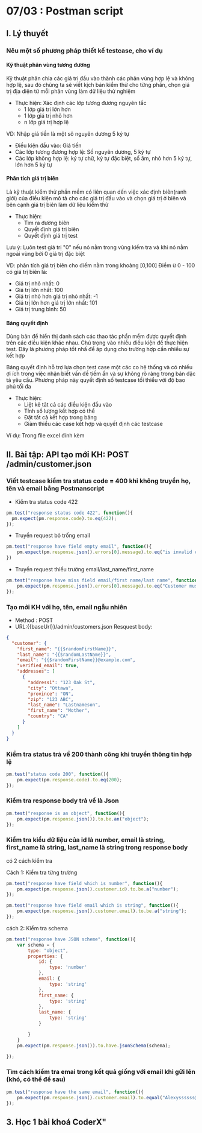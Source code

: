 # 07/03 : Postman script

## I. Lý thuyết
### Nêu một số phương pháp thiết kế testcase, cho ví dụ

#### Kỹ thuật phân vùng tương đương

Kỹ thuật phân chia các giá trị đầu vào thành các phân vùng hợp lệ và không hợp lệ, sau đó chũng ta sẽ viết kịch bản kiểm thử cho từng phần, chọn giá trị địa diện từ mỗi phân vùng làm dữ liệu thử nghiệm 

  * Thực hiện: Xác định các lớp tương đương nguyên tắc 
     * 1 lớp giá trị lớn hơn 
     * 1 lớp giá trị nhỏ hơn 
     * n lớp giá trị hợp lệ 

VD: Nhập giá tiền là một sô nguyên dương 5 ký tự 
  * Điều kiện đầu vào: Giá tiền 
  * Các lớp tương đương hợp lệ: Số nguyên dương, 5 ký tự 
  * Các lớp không hợp lệ: ký tự chữ, ký tự đặc biệt, số âm, nhỏ hơn 5 ký tự, lớn hơn 5 ký tự 

#### Phân tích giá trị biên 

Là kỹ thuật kiểm thử phần mềm có liên quan dến việc xác định biên(ranh giới) của điều kiện mô  tả cho các giá trị đầu vào và chọn giá trị ở biên và bên cạnh giá trị biên làm dữ liệu kiểm thử

 * Thực hiện: 
   * Tìm ra đường biên
   * Quyết định giá trị biên 
   * Quyết định giá trị test 

Lưu ý: Luôn test giá trị "0" nếu nó nằm trong vùng kiểm tra và khi nó nằm ngoài vùng bởi 0 giá trị đặc biệt 

VD: phân tích giá trị biên cho điểm nằm trong khoảng [0,100]
Điểm ừ 0 - 100 có giá trị biên là: 
  * Giá trị nhỏ nhất: 0 
  * Giá trị lớn nhất: 100 
  * Giá trị nhỏ hơn giá trị nhỏ nhất: -1 
  * Giá trị lớn hơn giá trị lớn nhất: 101 
  * Giá trị trung bình: 50 

#### Bảng quyết định 

Dùng bản để hiển thị danh sách các thao tác phần mềm được quyết định trên các điều kiện khác nhau. Chú trọng vào nhiều điều kiện để thực hiện test. Đây là phương pháp tốt nhấ để áp dụng cho trường hợp cần nhiều sự kết hợp 

Bảng quyết định hỗ trợ lựa chọn test case một các co hệ thống và có nhiều ợi ích trong việc nhận biết vấn đề tiềm ẩn và sự không rõ ràng trong bản đặc tả yêu cầu. Phương pháp này quyết định số testcase tối thiểu với độ bao phủ tối đa 

  * Thực hiện: 
    * Liệt kê tât cả các điều kiện đầu vào 
    * Tính số lượng kết hợp có thể 
    * Đặt tất cả kết hợp trong bảng 
    * Giảm thiểu các case kết hợp và quyết định các testcase 

Ví dụ: Trong file excel đính kèm 

## II. Bài tập: API tạo mới KH: POST /admin/customer.json
### Viết testcase kiểm tra status code = 400 khi không truyền họ, tên và email bằng Postmanscript

- Kiểm tra status code 422 

```js
pm.test("response status code 422", function(){
  pm.expect(pm.response.code).to.eq(422);
});
```

- Truyền request bỏ trống email 

```js
pm.test("response have field empty email", function(){
    pm.expect(pm.response.json().errors[0].message).to.eq("is invalid email format")
})
```

- Truyền request thiếu trường email/last_name/first_name

```js
pm.test("response have miss field email/first name/last name", function(){
    pm.expect(pm.response.json().errors[0].message).to.eq("Customer must have a first name, phone number or email address");
});
```

### Tạo mới KH với họ, tên, email ngẫu nhiên

- Method : POST 
- URL:{{baseUrl}}/admin/customers.json
Resquest body: 

```json
{
  "customer": {
    "first_name": "{{$randomFirstName}}",
    "last_name": "{{$randomLastName}}",
    "email": "{{$randomFirstName}}@example.com",
    "verified_email": true,
    "addresses": [
      {
        "address1": "123 Oak St",
        "city": "Ottawa",
        "province": "ON",
        "zip": "123 ABC",
        "last_name": "Lastnameson",
        "first_name": "Mother",
        "country": "CA"
      }
    ]
  }
}
```

### Kiểm tra status trả về 200 thành công khi truyền thông tin hợp lệ

```js
pm.test("status code 200", function(){
    pm.expect(pm.response.code).to.eq(200);
});
```
### Kiểm tra response body trả về là Json

```js
pm.test("response is an object", function(){
    pm.expect(pm.response.json()).to.be.an("object");
});
```

### Kiểm tra kiểu dữ liệu của id là number, email là string, first_name là string, last_name là string trong response body

có 2 cách kiểm tra 

Cách 1: Kiểm tra từng trường 

```js
pm.test("response have field which is number", function(){
    pm.expect(pm.response.json().customer.id).to.be.a("number");
});
```

```js
pm.test("response have field email which is string", function(){
    pm.expect(pm.response.json().customer.email).to.be.a("string");
});
```

cách 2: Kiểm tra schema

```js
pm.test("response have JSON scheme", function(){
    var schema = {
        type: "object",
        properties: {
            id: {
                type: 'number'
            },
            email: {
                type: 'string'
            },
            first_name: {
                type: 'string'
            },
            last_name: {
                type: 'string'
            }

        }
    }
    pm.expect(pm.response.json()).to.have.jsonSchema(schema);

});

```

### Tìm cách kiểm tra emai trong kết quả giống với email khi gửi lên (khó, có thể để sau)

```js
pm.test("response have the same email", function(){
    pm.expect(pm.response.json().customer.email).to.equal("Alexyssssss@example.com");
});

```

## 3. Học 1 bài khoá CoderX"